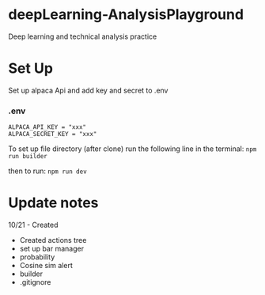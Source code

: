 # deepLearning-AnalysisPlayground
Deep learning and technical analysis practice 


# Set Up
Set up alpaca Api and add key and secret to .env

### .env
```
ALPACA_API_KEY = "xxx"
ALPACA_SECRET_KEY = "xxx"
```

To set up file directory (after clone) run the following line in the terminal:
`npm run builder`

then to run:
`npm run dev`


# Update notes

10/21 - Created


- Created actions tree
- set up bar manager
- probability
- Cosine sim alert
- builder
- .gitignore